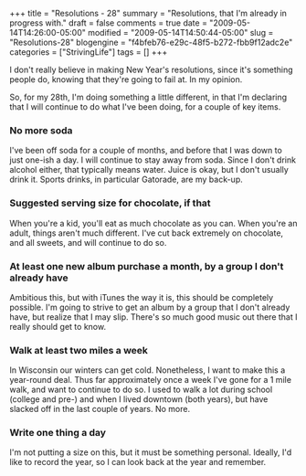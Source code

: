 +++
title = "Resolutions - 28"
summary = "Resolutions, that I'm already in progress with."
draft = false
comments = true
date = "2009-05-14T14:26:00-05:00"
modified = "2009-05-14T14:50:44-05:00"
slug = "Resolutions-28"
blogengine = "f4bfeb76-e29c-48f5-b272-fbb9f12adc2e"
categories = ["StrivingLife"]
tags = []
+++

<p>
I don&#39;t really believe in making New Year&#39;s resolutions, since it&#39;s something people do, knowing that they&#39;re going to fail at. In my opinion.
</p>
<p>
So, for my 28th, I&#39;m doing something a little different, in that I&#39;m declaring that I will continue to do what I&#39;ve been doing, for a couple of key items.
</p>
<h3>No more soda</h3>
<p>
I&#39;ve been off soda for a couple of months, and before that I was down to just one-ish a day. I will continue to stay away from soda. Since I don&#39;t drink alcohol either, that typically means water. Juice is okay, but I don&#39;t usually drink it. Sports drinks, in particular Gatorade, are my back-up.
</p>
<h3>Suggested serving size for chocolate, if that</h3>
<p>
When you&#39;re a kid, you&#39;ll eat as much chocolate as you can. When you&#39;re an adult, things aren&#39;t much different.&nbsp;I&#39;ve cut back extremely on chocolate, and all sweets, and will continue to do so.
</p>
<h3>At least one new album&nbsp;purchase a month, by a group I don&#39;t already have</h3>
<p>
Ambitious this, but with iTunes the way it is, this should be completely possible. I&#39;m going to strive to get an album by a group that I don&#39;t already have, but realize that I may slip. There&#39;s so much good music out there that I really should get to know.
</p>
<h3>Walk at least two miles a week</h3>
<p>
In Wisconsin our winters can get cold.&nbsp;Nonetheless, I want to&nbsp;make this a year-round deal. Thus far approximately once a week I&#39;ve gone for a 1 mile walk, and want to continue to do so. I used to walk a lot during school (college and pre-) and when I lived downtown (both years), but have slacked off in the last couple of years. No more.
</p>
<h3>Write one thing a day</h3>
<p>
I&#39;m not putting a size on this, but it must be something personal. Ideally, I&#39;d like to record the year, so I can look back at the year and remember.
</p>

